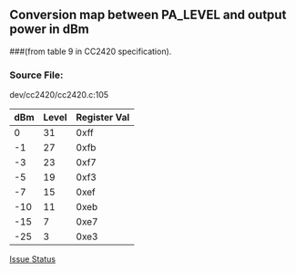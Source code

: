 ## Conversion map between PA_LEVEL and output power in dBm
###(from table 9 in CC2420 specification).

### Source File:
dev/cc2420/cc2420.c:105

|dBm|Level|Register Val|
|---|---|---|
| 0 |31|0xff|
|-1 |27|0xfb|
|-3 |23|0xf7|
|-5 |19|0xf3|
|-7 |15|0xef|
|-10|11|0xeb|
|-15|7 |0xe7|
|-25|3 |0xe3|

[Issue Status](https://github.com/contiki-os/contiki/issues/1937)